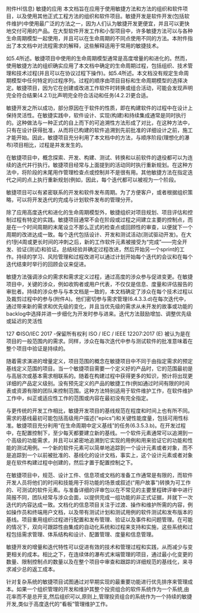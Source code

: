 附件H(信息)
敏捷的应用
本文档旨在应用于使用敏捷方法和方法的组织和软件项目，以及使用其他正式工程方法的组织和软件项目。敏捷开发是软件开发(包括软件维护)中使用最广泛的方法之一，因为人们认为敏捷开发更便宜，并且可以更快地交付可用的产品。在大型软件开发工作和小型项目中，许多敏捷方法可以与各种生命周期模型一起使用，并且可以在生命周期的不同点使用不同的方法。本附件指出了本文档中对流程需求的解释，这些解释适用于常用的敏捷技术。

如5.4所述。敏捷项目中使用的生命周期模型通常是高度增量的和进化的。然而，使用敏捷方法的组织确实应用了本文档中确定的生命周期过程，包括组织、技术管理和技术过程(并且可以在协议过程下操作)。如5.4所述。本文档没有规定生命周期模型中任何特定的过程序列。过程的顺序由项目目标和生命周期模型的选择决定。敏捷项目，因为它在创建或改进工作软件时转换或组合活动，可能会发现声明完全符合结果(4.2.1)比声明完全符合活动和任务(4.2.2)更合适。

敏捷开发之所以成功，部分原因在于软件的性质，即在构建软件的过程中在设计上保持灵活性。在敏捷实践中，软件设计、实现(构建)和持续集成通常是同时执行的。这种做法与一种正式的自上而下的可追溯性方法形成了对比，在这种方法中，只有在设计获得批准，从而将已构建的软件追溯到先前批准的详细设计之前，施工才能开始。因此，敏捷项目充分利用了本文档中的方法，与顺序阶段(理想化的瀑布)项目相比，过程是并发发生的。

在敏捷项目中，概念探索、开发、构建、测试、转换和以前软件的退役都可以为连续的迭代并行执行。敏捷项目经常与上面提到的活动同时执行重新规划。在这种方法中，将阶段的末尾用作管理检查点或控制并不是很有用。其他敏捷方法在指定迭代之间的点上执行重新规划(例如，因此，每个迭代都可以被视为一个阶段。

敏捷项目可以有紧密联系的开发和软件发布周期。为了方便客户，或者根据组织策略，可以将开发迭代的完成与计划软件发布的管理分开。

除了应用高度迭代和进化的生命周期模型外，敏捷组织对项目规划、项目评估和控制过程有特定的实践。敏捷项目通常不会在阶段或过程之间建立主要的控制点，而是在一个时间周期的末尾设立不那么正式的检查点或回顾性的审查，以便就下一个周期的改进达成一致。每个迭代包括设计、开发和测试活动(测试驱动开发)。在大约1到4周或更长时间的冲刺之后，新的工作软件元素被接受为“完成”——完全开发、验证(测试)和验证。总结经验并确定过程改进，然后开始另一个sprint的工作。持续的学习、风险管理和过程改进可以通过计划开始每个迭代的会议和在每个迭代结束时举行的回顾会议来促进。

敏捷方法强调涉众的需求和需求定义过程，通过高度的涉众参与促进变更。在敏捷项目中，关键的涉众，例如收购者或用户代表，不仅仅是信息、度量和评估报告的审批者。持续的涉众参与与本文档是一致的，本文档确定了涉众在每个技术过程以及裁剪过程中的参与(附件A)。他们密切参与需求管理(6.4.3.3.d)在每次迭代中，通过带来新的需求和优先级的变化，并且当优先级的需求从未开发的故事或功能的backlog中选择并进一步细化为开发时参与进来。迭代方法鼓励增加、调整优先级或延迟的灵活性

127
©ISO/IEC 2017 -保留所有权利
ISO / IEC / IEEE 12207:2017 (E)
被认为是在项目的一般范围内的需求。同样，涉众在每次迭代中参与测试软件的批准意味着在整个项目中验证是持续的。

随着需求演进的增量定义，项目范围的概念在敏捷项目中不同于由指定需求的预定基线定义范围的项目。当一个敏捷项目需要一个定义好的产品时，它的范围最初是与高层次或基本需求相联系的。随着在构建过程中获得更多的知识，预计将出现更详细的产品定义级别。没有预先定义的产品的敏捷工作(例如通过时间有限的时间表或资源有限的团队来控制范围。这种方法特别适用于软件维护工作，在软件维护工作中，纠正或适应性工作的范围或内容在最初没有完全指定。

与更传统的开发工作相比，敏捷开发项目的基线规范在程度和时间上也有所不同。需求的基线最初可能包括高级用户描述(“epics”)和关键性能度量，包括可用性标准。敏捷项目充分利用“在生命周期中定义基线”的任务(6.3.5.3.b)。在开发过程中，在配置控制下，至少每天都要建立新的基线。一个软件元素通常可以追溯到一个高级的功能需求，并且可以紧密地追溯到它实现的用例和用来验证它的功能和性能的测试用例。一个新的软件元素可以简单地追踪到一个设计元素或者对象，而不是追踪到一个以前被批准的、基线化的设计文档，事实上，这个设计元素或者对象是在软件构建过程中创建的，然后才置于配置控制之下。

在敏捷项目中，规范、设计工件、信息项或文档的准备工作通常是有限的，而软件开发人员将他们的时间和技能用于将功能的场景或叙述(“用户故事”)转换为可工作的、可测试的软件元素。与准备详细的评审包以在不常见的主要里程碑评审中进行简报不同，团队经常与涉众会面，以提供完成一组功能的非正式证据，并就下一次迭代的内容达成一致。文档化的信息项目关注于过渡、操作和维护所需的内容，例如操作员和终端用户文档，以及带有测试计划和测试用例的软件测试和发布版本的基线。项目重用组织过程进行配置和发布管理、验证以及事件和问题管理。在可能的情况下，双向可跟踪性由集成的自动化系统和过程来支持和实施，这些系统和过程包括需求管理、体系结构和设计、配置管理、度量和信息管理。

敏捷开发的增量和迭代特性可以促进有效的技术和管理过程和实践，从而减少与变更相关的成本。相比之下，在连续体的瀑布式末端管理的项目，通过最小化变更的数量、限制控制点的数量以及在整个项目中审查和跟踪的详细规范的基线化，来寻求减少总的返工成本。

针对复杂系统的敏捷项目试图通过对早期实现的最重要功能进行优先排序来管理成本。如果一个组织管理的开发和维护其整个投资组合的软件系统作为一个系统,由花率而不是总开支,然后组织可以,原则上,管理投资组合的系统作为一个持续的敏捷开发,类似于高度迭代的“看板”管理维护工作。